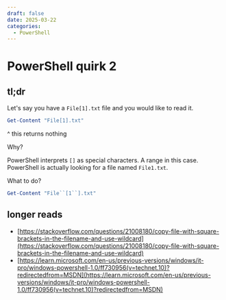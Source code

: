 ```yaml
---
draft: false
date: 2025-03-22
categories:
  - PowerShell
---
```


# PowerShell quirk 2

## tl;dr

Let's say you have a `File[1].txt` file and you would like to read it.
```PowerShell
Get-Content "File[1].txt"
```
^ this returns nothing

Why?

PowerShell interprets `[]` as special characters. A range in this case. PowerShell is actually looking for a file named `File1.txt`.

What to do?

```PowerShell
Get-Content "File``[1``].txt"
```

## longer reads

- [https://stackoverflow.com/questions/21008180/copy-file-with-square-brackets-in-the-filename-and-use-wildcard](https://stackoverflow.com/questions/21008180/copy-file-with-square-brackets-in-the-filename-and-use-wildcard)
- [https://learn.microsoft.com/en-us/previous-versions/windows/it-pro/windows-powershell-1.0/ff730956(v=technet.10)?redirectedfrom=MSDN](https://learn.microsoft.com/en-us/previous-versions/windows/it-pro/windows-powershell-1.0/ff730956(v=technet.10)?redirectedfrom=MSDN)

